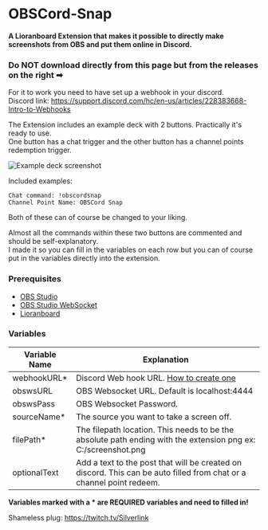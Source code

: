 # OBSCord-Snap
**A Lioranboard Extension that makes it possible to directly make screenshots from OBS and put them online in Discord.**

### Do NOT download directly from this page but from the releases on the right ➡

For it to work you need to have set up a webhook in your discord.  
Discord link: https://support.discord.com/hc/en-us/articles/228383668-Intro-to-Webhooks

The Extension includes an example deck with 2 buttons. Practically it's ready to use.  
One button has a chat trigger and the other button has a channel points redemption trigger.  
  
![Example deck screenshot](https://github.com/XSilverlink/LB-OBSCord-Snap/blob/main/Screenshots/LioranBoard_Receiver_1.png)

Included examples:
```
Chat command: !obscordsnap
Channel Point Name: OBSCord Snap
```
Both of these can of course be changed to your liking.

Almost all the commands within these two buttons are commented and should be self-explanatory.  
I made it so you can fill in the variables on each row but you can of course put in the variables directly into the extension.

### Prerequisites
* [OBS Studio](https://obsproject.com/)
* [OBS Studio WebSocket](https://github.com/Palakis/obs-websocket/releases)
* [Lioranboard](https://obsproject.com/forum/resources/lioranboard-stream-deck-animator.862/)

### Variables
Variable Name | Explanation 
------------ | -------------
webhookURL* | Discord Web hook URL. [How to create one](https://support.discord.com/hc/en-us/articles/228383668-Intro-to-Webhooks)
obswsURL | OBS Websocket URL. Default is localhost:4444
obswsPass | OBS Websocket Password.
sourceName* | The source you want to take a screen off.
filePath* | The filepath location. This needs to be the absolute path ending with the extension png ex: C:/screenshot.png
optionalText | Add a text to the post that will be created on discord. This can be auto filled from chat or a channel point redeem.

**Variables marked with a * are REQUIRED variables and need to filled in!**

Shameless plug: https://twitch.tv/Silverlink
